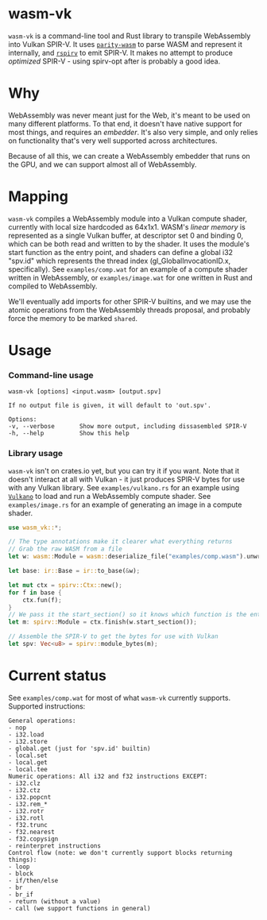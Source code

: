 # wasm-vk
`wasm-vk` is a command-line tool and Rust library to transpile WebAssembly into Vulkan SPIR-V.
It uses [`parity-wasm`](https://crates.io/crates/parity-wasm) to parse WASM and represent it internally,
and [`rspirv`](https://crates.io/crates/rspirv) to emit SPIR-V.
It makes no attempt to produce *optimized* SPIR-V - using spirv-opt after is probably a good idea.

# Why
WebAssembly was never meant just for the Web, it's meant to be used on many different platforms.
To that end, it doesn't have native support for most things, and requires an *embedder*.
It's also very simple, and only relies on functionality that's very well supported across architectures.

Because of all this, we can create a WebAssembly embedder that runs on the GPU, and we can support almost all of WebAssembly.

# Mapping
`wasm-vk` compiles a WebAssembly module into a Vulkan compute shader, currently with local size hardcoded as 64x1x1.
WASM's *linear memory* is represented as a single Vulkan buffer, at descriptor set 0 and binding 0, which can be both read and written to by the shader.
It uses the module's start function as the entry point, and shaders can define a global i32 "spv.id" which represents the thread index (gl_GlobalInvocationID.x, specifically).
See `examples/comp.wat` for an example of a compute shader written in WebAssembly, or `examples/image.wat` for one written in Rust and compiled to WebAssembly.

We'll eventually add imports for other SPIR-V builtins, and we may use the atomic operations from the WebAssembly threads proposal, and probably force the memory to be marked `shared`.

# Usage
### Command-line usage
```
wasm-vk [options] <input.wasm> [output.spv]

If no output file is given, it will default to 'out.spv'.

Options:
-v, --verbose       Show more output, including dissasembled SPIR-V
-h, --help          Show this help
```

### Library usage
`wasm-vk` isn't on crates.io yet, but you can try it if you want.
Note that it doesn't interact at all with Vulkan - it just produces SPIR-V bytes for use with any Vulkan library.
See `examples/vulkano.rs` for an example using [`Vulkano`](https://crates.io/crates/vulkano) to load and run a WebAssembly compute shader.
See `examples/image.rs` for an example of generating an image in a compute shader.

```rust
use wasm_vk::*;

// The type annotations make it clearer what everything returns
// Grab the raw WASM from a file
let w: wasm::Module = wasm::deserialize_file("examples/comp.wasm").unwrap();

let base: ir::Base = ir::to_base(&w);

let mut ctx = spirv::Ctx::new();
for f in base {
    ctx.fun(f);
}
// We pass it the start_section() so it knows which function is the entry point
let m: spirv::Module = ctx.finish(w.start_section());

// Assemble the SPIR-V to get the bytes for use with Vulkan
let spv: Vec<u8> = spirv::module_bytes(m);
```

# Current status
See `examples/comp.wat` for most of what `wasm-vk` currently supports.
Supported instructions:
```
General operations:
- nop
- i32.load
- i32.store
- global.get (just for 'spv.id' builtin)
- local.set
- local.get
- local.tee
Numeric operations: All i32 and f32 instructions EXCEPT:
- i32.clz
- i32.ctz
- i32.popcnt
- i32.rem_*
- i32.rotr
- i32.rotl
- f32.trunc
- f32.nearest
- f32.copysign
- reinterpret instructions
Control flow (note: we don't currently support blocks returning things):
- loop
- block
- if/then/else
- br
- br_if
- return (without a value)
- call (we support functions in general)
```
